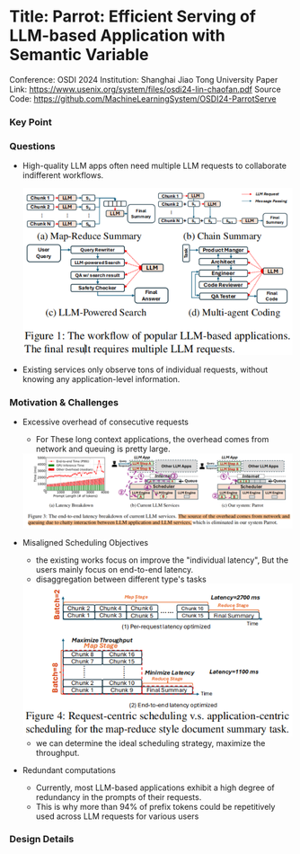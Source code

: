 # Title: Parrot: Efficient Serving of LLM-based Application with Semantic Variable
Conference: OSDI 2024
Institution: Shanghai Jiao Tong University
Paper Link: https://www.usenix.org/system/files/osdi24-lin-chaofan.pdf
Source Code: https://github.com/MachineLearningSystem/OSDI24-ParrotServe


### Key Point


### Questions
- High-quality LLM apps often need multiple LLM requests to collaborate indifferent workflows.

    <img src="./pictures/Parrot-different-workflows.png" width=500>

- Existing services only observe tons of individual requests, without knowing any application-level information.

### Motivation & Challenges
- Excessive overhead of consecutive requests
    - For These long context applications, the overhead comes from network and queuing is pretty large.

    <img src="./pictures/Parrot-end-to-end-latency.png" width=800>
- Misaligned Scheduling Objectives
    - the existing works focus on improve the "individual latency", But the users mainly focus on end-to-end latency.
    - disaggregation between different type's tasks

    <img src="./pictures/Parrot-misaligned.png" width=500>

    - we can determine the ideal scheduling strategy, maximize the throughput.
- Redundant computations
    - Currently, most LLM-based applications exhibit a high degree of redundancy in the prompts of their requests.
    - This is why more than 94% of prefix tokens could be repetitively used across LLM requests for various users

### Design Details
